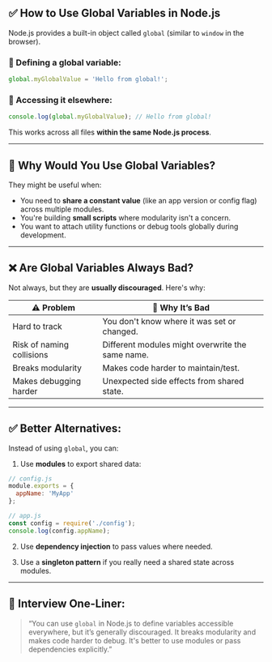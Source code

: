 ## ✅ How to Use Global Variables in Node.js

Node.js provides a built-in object called `global` (similar to `window` in the browser).

### 📌 Defining a global variable:

```js
global.myGlobalValue = 'Hello from global!';
```

### 📌 Accessing it elsewhere:

```js
console.log(global.myGlobalValue); // Hello from global!
```

This works across all files **within the same Node.js process**.

---

## 🧠 Why Would You Use Global Variables?

They might be useful when:

* You need to **share a constant value** (like an app version or config flag) across multiple modules.
* You're building **small scripts** where modularity isn't a concern.
* You want to attach utility functions or debug tools globally during development.

---

## ❌ Are Global Variables Always Bad?

Not always, but they are **usually discouraged**. Here's why:

| ⚠️ Problem                | 📌 Why It’s Bad                                  |
| ------------------------- | ------------------------------------------------ |
| Hard to track             | You don't know where it was set or changed.      |
| Risk of naming collisions | Different modules might overwrite the same name. |
| Breaks modularity         | Makes code harder to maintain/test.              |
| Makes debugging harder    | Unexpected side effects from shared state.       |

---

## ✅ Better Alternatives:

Instead of using `global`, you can:

1. Use **modules** to export shared data:

```js
// config.js
module.exports = {
  appName: 'MyApp'
};

// app.js
const config = require('./config');
console.log(config.appName);
```

2. Use **dependency injection** to pass values where needed.

3. Use a **singleton pattern** if you really need a shared state across modules.

---

## 🧠 Interview One-Liner:

> “You can use `global` in Node.js to define variables accessible everywhere, but it’s generally discouraged. It breaks modularity and makes code harder to debug. It's better to use modules or pass dependencies explicitly.”